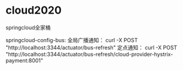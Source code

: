 # cloud2020
springcloud全家桶

springcloud-config-bus:
全局广播通知：
curl -X POST "http://localhost:3344/actuator/bus-refresh"
定点通知：
curl -X POST "http://localhost:3344/actuator/bus-refresh/cloud-provider-hystrix-payment:8001"
